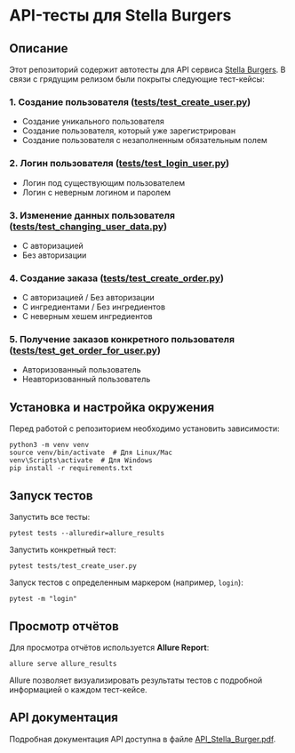 
# API-тесты для Stella Burgers

## Описание
Этот репозиторий содержит автотесты для API сервиса [Stella Burgers](https://stellarburgers.nomoreparties.site/). В связи с грядущим релизом были покрыты следующие тест-кейсы:

### 1. Создание пользователя ([tests/test_create_user.py](tests/test_create_user.py))
- Создание уникального пользователя
- Создание пользователя, который уже зарегистрирован
- Создание пользователя с незаполненным обязательным полем

### 2. Логин пользователя ([tests/test_login_user.py](tests/test_login_user.py))
- Логин под существующим пользователем
- Логин с неверным логином и паролем

### 3. Изменение данных пользователя ([tests/test_changing_user_data.py](tests/test_changing_user_data.py))
- С авторизацией
- Без авторизации

### 4. Создание заказа ([tests/test_create_order.py](tests/test_create_order.py))
- С авторизацией / Без авторизации
- С ингредиентами / Без ингредиентов
- С неверным хешем ингредиентов

### 5. Получение заказов конкретного пользователя ([tests/test_get_order_for_user.py](tests/test_get_order_for_user.py))
- Авторизованный пользователь
- Неавторизованный пользователь

## Установка и настройка окружения
Перед работой с репозиторием необходимо установить зависимости:
```shell
python3 -m venv venv
source venv/bin/activate  # Для Linux/Mac
venv\Scripts\activate  # Для Windows
pip install -r requirements.txt
```

## Запуск тестов
Запустить все тесты:
```shell
pytest tests --alluredir=allure_results
```

Запустить конкретный тест:
```shell
pytest tests/test_create_user.py
```

Запуск тестов с определенным маркером (например, `login`):
```shell
pytest -m "login"
```

## Просмотр отчётов
Для просмотра отчётов используется **Allure Report**:
```shell
allure serve allure_results
```
Allure позволяет визуализировать результаты тестов с подробной информацией о каждом тест-кейсе.

## API документация
Подробная документация API доступна в файле [API_Stella_Burger.pdf](API_documentation/API_Stella_Burger.pdf).

